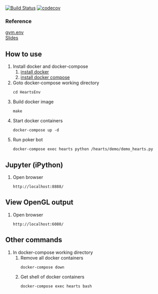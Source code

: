 [![Build Status](https://travis-ci.org/wirelessr/HeartsEnv.svg?branch=master)](https://travis-ci.org/wirelessr/HeartsEnv)
[![codecov](https://codecov.io/gh/wirelessr/HeartsEnv/branch/master/graph/badge.svg)](https://codecov.io/gh/wirelessr/HeartsEnv)
  
### Reference
  
[gym.env](https://github.com/openai/gym/blob/master/gym/core.py)  
[Slides](https://docs.google.com/presentation/d/1MdtczHpVs6iht5Z_NQh_97ZHCyOkWD1f01pTfKBuW9s/edit?usp=sharing)

## How to use
1. Install docker and docker-compose
    1. [install docker](https://docs.docker.com/install/)
    1. [install docker compose](https://docs.docker.com/compose/install/#install-compose)
1. Goto docker-compose working directory
    ```
    cd HeartsEnv
1. Build docker image
    ```
    make
1. Start docker containers
    ```
    docker-compose up -d
1. Run poker bot
    ```
    docker-compose exec hearts python /hearts/demo/demo_hearts.py

## Jupyter (iPython)
1. Open browser
    ```
    http://localhost:8888/

## View OpenGL output
1. Open browser
    ```
    http://localhost:6080/

## Other commands
1. In docker-compose working directory
    1. Remove all docker containers
        ```
        docker-compose down
    1. Get shell of docker containers
        ```
        docker-compose exec hearts bash
